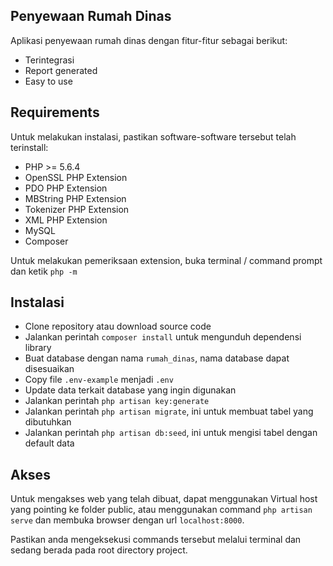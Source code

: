 ## Penyewaan Rumah Dinas

Aplikasi penyewaan rumah dinas dengan fitur-fitur sebagai berikut:

- Terintegrasi
- Report generated
- Easy to use


## Requirements

Untuk melakukan instalasi, pastikan software-software tersebut telah terinstall:

- PHP >= 5.6.4
- OpenSSL PHP Extension
- PDO PHP Extension
- MBString PHP Extension
- Tokenizer PHP Extension
- XML PHP Extension
- MySQL
- Composer

Untuk melakukan pemeriksaan extension, buka terminal / command prompt dan ketik `php -m`


## Instalasi

- Clone repository atau download source code
- Jalankan perintah `composer install` untuk mengunduh dependensi library
- Buat database dengan nama `rumah_dinas`, nama database dapat disesuaikan
- Copy file `.env-example` menjadi `.env`
- Update data terkait database yang ingin digunakan
- Jalankan perintah `php artisan key:generate`
- Jalankan perintah `php artisan migrate`, ini untuk membuat tabel yang dibutuhkan
- Jalankan perintah `php artisan db:seed`, ini untuk mengisi tabel dengan default data


## Akses

Untuk mengakses web yang telah dibuat, dapat menggunakan Virtual host yang pointing ke folder public,
 atau menggunakan command `php artisan serve` dan membuka browser dengan url `localhost:8000`. 
 
 Pastikan anda mengeksekusi commands tersebut melalui terminal dan sedang berada pada root directory project.
